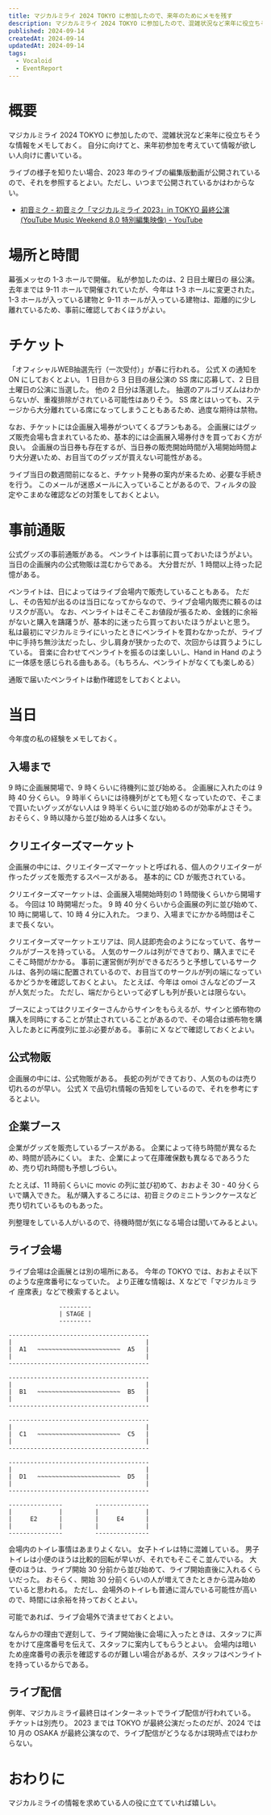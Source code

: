 ```yaml
---
title: マジカルミライ 2024 TOKYO に参加したので、来年のためにメモを残す
description: マジカルミライ 2024 TOKYO に参加したので、混雑状況など来年に役立ちそうな情報をメモしておく。
published: 2024-09-14
createdAt: 2024-09-14
updatedAt: 2024-09-14
tags:
  - Vocaloid
  - EventReport
---
```


# 概要
マジカルミライ 2024 TOKYO に参加したので、混雑状況など来年に役立ちそうな情報をメモしておく。
自分に向けてと、来年初参加を考えていて情報が欲しい人向けに書いている。

ライブの様子を知りたい場合、2023 年のライブの編集版動画が公開されているので、それを参照するとよい。ただし、いつまで公開されているかはわからない。
- [初音ミク - 初音ミク「マジカルミライ 2023」in TOKYO 最終公演 (YouTube Music Weekend 8.0 特別編集映像) - YouTube](https://www.youtube.com/watch?v=HDz9dSuAI4s)

# 場所と時間
幕張メッセの 1-3 ホールで開催。
私が参加したのは、2 日目土曜日の 昼公演。
去年までは 9-11 ホールで開催されていたが、今年は 1-3 ホールに変更された。
1-3 ホールが入っている建物と 9-11 ホールが入っている建物は、距離的に少し離れているため、事前に確認しておくほうがよい。

# チケット
「オフィシャルWEB抽選先行（一次受付）」が春に行われる。
公式 X の通知を ON にしておくとよい。
1 日目から 3 日目の昼公演の SS 席に応募して、2 日目土曜日の公演に当選した。
他の 2 日分は落選した。
抽選のアルゴリズムはわからないが、重複排除がされている可能性はありそう。
SS 席とはいっても、ステージから大分離れている席になってしまうこともあるため、過度な期待は禁物。

なお、チケットには企画展入場券がついてくるプランもある。
企画展にはグッズ販売会場も含まれているため、基本的には企画展入場券付きを買っておく方が良い。
企画展の当日券も存在するが、当日券の販売開始時間が入場開始時間より大分遅いため、お目当てのグッズが買えない可能性がある。

ライブ当日の数週間前になると、チケット発券の案内が来るため、必要な手続きを行う。
このメールが迷惑メールに入っていることがあるので、フィルタの設定やこまめな確認などの対策をしておくとよい。

# 事前通販
公式グッズの事前通販がある。
ペンライトは事前に買っておいたほうがよい。
当日の企画展内の公式物販は混むからである。
大分昔だが、1 時間以上待った記憶がある。

ペンライトは、日によってはライブ会場内で販売していることもある。
ただし、その告知が出るのは当日になってからなので、ライブ会場内販売に頼るのはリスクが高い。
なお、ペンライトはそこそこお値段が張るため、金銭的に余裕がないと購入を躊躇うが、基本的に迷ったら買っておいたほうがよいと思う。
私は最初にマジカルミライにいったときにペンライトを買わなかったが、ライブ中に手持ち無沙汰だったし、少し肩身が狭かったので、次回からは買うようにしている。
音楽に合わせてペンライトを振るのは楽しいし、Hand in Hand のように一体感を感じられる曲もある。（もちろん、ペンライトがなくても楽しめる）

通販で届いたペンライトは動作確認をしておくとよい。

# 当日
今年度の私の経験をメモしておく。

## 入場まで
9 時に企画展開場で、9 時くらいに待機列に並び始める。
企画展に入れたのは 9 時 40 分くらい。
9 時半くらいには待機列がとても短くなっていたので、そこまで買いたいグッズがない人は 9 時半くらいに並び始めるのが効率がよさそう。
おそらく、9 時以降から並び始める人は多くない。

## クリエイターズマーケット
企画展の中には、クリエイターズマーケットと呼ばれる、個人のクリエイターが作ったグッズを販売するスペースがある。
基本的に CD が販売されている。

クリエイターズマーケットは、企画展入場開始時刻の 1 時間後くらいから開場する。
今回は 10 時開場だった。
9 時 40 分くらいから企画展の列に並び始めて、10 時に開場して、10 時 4 分に入れた。
つまり、入場までにかかる時間はそこまで長くない。

クリエイターズマーケットエリアは、同人誌即売会のようになっていて、各サークルがブースを持っている。
人気のサークルは列ができており、購入までにそこそこ時間がかかる。
事前に運営側が列ができるだろうと予想しているサークルは、各列の端に配置されているので、お目当てのサークルが列の端になっているかどうかを確認しておくとよい。
たとえば、今年は omoi さんなどのブースが人気だった。
ただし、端だからといって必ずしも列が長いとは限らない。

ブースによってはクリエイターさんからサインをもらえるが、サインと頒布物の購入を同時にすることが禁止されていることがあるので、その場合は頒布物を購入したあとに再度列に並ぶ必要がある。
事前に X などで確認しておくとよい。

## 公式物販
企画展の中には、公式物販がある。
長蛇の列ができており、人気のものは売り切れるのが早い。
公式 X で品切れ情報の告知をしているので、それを参考にするとよい。

## 企業ブース
企業がグッズを販売しているブースがある。
企業によって待ち時間が異なるため、時間が読みにくい。
また、企業によって在庫確保数も異なるであろうため、売り切れ時間も予想しづらい。

たとえば、11 時前くらいに movic の列に並び初めて、おおよそ 30 - 40 分くらいで購入できた。
私が購入するころには、初音ミクのミニトランクケースなど売り切れているものもあった。

列整理をしている人がいるので、待機時間が気になる場合は聞いてみるとよい。

## ライブ会場
ライブ会場は企画展とは別の場所にある。
今年の TOKYO では、おおよそ以下のような座席番号になっていた。
より正確な情報は、X などで「マジカルミライ 座席表」などで検索するとよい。

```
              ---------
              | STAGE |
              ---------

---------------------------------------
|                                     |
|  A1   ~~~~~~~~~~~~~~~~~~~~~~~  A5   |
|                                     |
---------------------------------------

---------------------------------------
|                                     |
|  B1   ~~~~~~~~~~~~~~~~~~~~~~~  B5   |
|                                     |
---------------------------------------

---------------------------------------
|                                     |
|  C1   ~~~~~~~~~~~~~~~~~~~~~~~  C5   |
|                                     |
---------------------------------------

---------------------------------------
|                                     |
|  D1   ~~~~~~~~~~~~~~~~~~~~~~~  D5   |
|                                     |
---------------------------------------

---------------         ---------------
|             |         |             |
|     E2      |         |     E4      |
|             |         |             |
---------------         ---------------
``` 

会場内のトイレ事情はあまりよくない。
女子トイレは特に混雑している。
男子トイレは小便のほうは比較的回転が早いが、それでもそこそこ並んでいる。
大便のほうは、ライブ開始 30 分前から並び始めて、ライブ開始直後に入れるくらいだった。
おそらく、開始 30 分前くらいの人が増えてきたときから混み始めていると思われる。
ただし、会場外のトイレも普通に混んでいる可能性が高いので、時間には余裕を持っておくとよい。

可能であれば、ライブ会場外で済ませておくとよい。

なんらかの理由で遅刻して、ライブ開始後に会場に入ったときは、スタッフに声をかけて座席番号を伝えて、スタッフに案内してもらうとよい。
会場内は暗いため座席番号の表示を確認するのが難しい場合があるが、スタッフはペンライトを持っているからである。

## ライブ配信
例年、マジカルミライ最終日はインターネットでライブ配信が行われている。
チケットは別売り。
2023 までは TOKYO が最終公演だったのだが、2024 では 10 月の OSAKA が最終公演なので、ライブ配信がどうなるかは現時点ではわからない。


# おわりに
マジカルミライの情報を求めている人の役に立てていれば嬉しい。